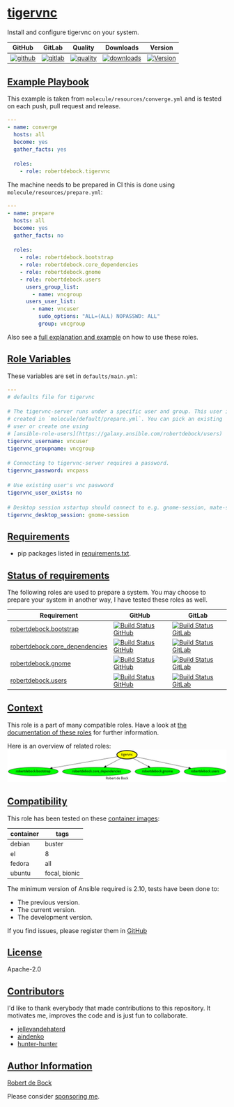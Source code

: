 # [tigervnc](#tigervnc)

Install and configure tigervnc on your system.

|GitHub|GitLab|Quality|Downloads|Version|
|------|------|-------|---------|-------|
|[![github](https://github.com/robertdebock/ansible-role-tigervnc/workflows/Ansible%20Molecule/badge.svg)](https://github.com/robertdebock/ansible-role-tigervnc/actions)|[![gitlab](https://gitlab.com/robertdebock/ansible-role-tigervnc/badges/master/pipeline.svg)](https://gitlab.com/robertdebock/ansible-role-tigervnc)|[![quality](https://img.shields.io/ansible/quality/46981)](https://galaxy.ansible.com/robertdebock/tigervnc)|[![downloads](https://img.shields.io/ansible/role/d/46981)](https://galaxy.ansible.com/robertdebock/tigervnc)|[![Version](https://img.shields.io/github/release/robertdebock/ansible-role-tigervnc.svg)](https://github.com/robertdebock/ansible-role-tigervnc/releases/)|

## [Example Playbook](#example-playbook)

This example is taken from `molecule/resources/converge.yml` and is tested on each push, pull request and release.
```yaml
---
- name: converge
  hosts: all
  become: yes
  gather_facts: yes

  roles:
    - role: robertdebock.tigervnc
```

The machine needs to be prepared in CI this is done using `molecule/resources/prepare.yml`:
```yaml
---
- name: prepare
  hosts: all
  become: yes
  gather_facts: no

  roles:
    - role: robertdebock.bootstrap
    - role: robertdebock.core_dependencies
    - role: robertdebock.gnome
    - role: robertdebock.users
      users_group_list:
        - name: vncgroup
      users_user_list:
        - name: vncuser
          sudo_options: "ALL=(ALL) NOPASSWD: ALL"
          group: vncgroup
```

Also see a [full explanation and example](https://robertdebock.nl/how-to-use-these-roles.html) on how to use these roles.

## [Role Variables](#role-variables)

These variables are set in `defaults/main.yml`:
```yaml
---
# defaults file for tigervnc

# The tigervnc-server runs under a specific user and group. This user is
# created in `molecule/default/prepare.yml`. You can pick an existing
# user or create one using
# [ansible-role-users](https://galaxy.ansible.com/robertdebock/users)
tigervnc_username: vncuser
tigervnc_groupname: vncgroup

# Connecting to tigervnc-server requires a password.
tigervnc_password: vncpass

# Use existing user's vnc paswword
tigervnc_user_exists: no

# Desktop session xstartup should connect to e.g. gnome-session, mate-session
tigervnc_desktop_session: gnome-session
```

## [Requirements](#requirements)

- pip packages listed in [requirements.txt](https://github.com/robertdebock/ansible-role-tigervnc/blob/master/requirements.txt).

## [Status of requirements](#status-of-requirements)

The following roles are used to prepare a system. You may choose to prepare your system in another way, I have tested these roles as well.

| Requirement | GitHub | GitLab |
|-------------|--------|--------|
| [robertdebock.bootstrap](https://galaxy.ansible.com/robertdebock/bootstrap) | [![Build Status GitHub](https://github.com/robertdebock/ansible-role-bootstrap/workflows/Ansible%20Molecule/badge.svg)](https://github.com/robertdebock/ansible-role-bootstrap/actions) | [![Build Status GitLab ](https://gitlab.com/robertdebock/ansible-role-ansible-role-bootstrap/badges/master/pipeline.svg)](https://gitlab.com/robertdebock/ansible-role-bootstrap)
| [robertdebock.core_dependencies](https://galaxy.ansible.com/robertdebock/core_dependencies) | [![Build Status GitHub](https://github.com/robertdebock/ansible-role-core_dependencies/workflows/Ansible%20Molecule/badge.svg)](https://github.com/robertdebock/ansible-role-core_dependencies/actions) | [![Build Status GitLab ](https://gitlab.com/robertdebock/ansible-role-ansible-role-core_dependencies/badges/master/pipeline.svg)](https://gitlab.com/robertdebock/ansible-role-core_dependencies)
| [robertdebock.gnome](https://galaxy.ansible.com/robertdebock/gnome) | [![Build Status GitHub](https://github.com/robertdebock/ansible-role-gnome/workflows/Ansible%20Molecule/badge.svg)](https://github.com/robertdebock/ansible-role-gnome/actions) | [![Build Status GitLab ](https://gitlab.com/robertdebock/ansible-role-ansible-role-gnome/badges/master/pipeline.svg)](https://gitlab.com/robertdebock/ansible-role-gnome)
| [robertdebock.users](https://galaxy.ansible.com/robertdebock/users) | [![Build Status GitHub](https://github.com/robertdebock/ansible-role-users/workflows/Ansible%20Molecule/badge.svg)](https://github.com/robertdebock/ansible-role-users/actions) | [![Build Status GitLab ](https://gitlab.com/robertdebock/ansible-role-ansible-role-users/badges/master/pipeline.svg)](https://gitlab.com/robertdebock/ansible-role-users)

## [Context](#context)

This role is a part of many compatible roles. Have a look at [the documentation of these roles](https://robertdebock.nl/) for further information.

Here is an overview of related roles:
![dependencies](https://raw.githubusercontent.com/robertdebock/ansible-role-tigervnc/png/requirements.png "Dependencies")

## [Compatibility](#compatibility)

This role has been tested on these [container images](https://hub.docker.com/u/robertdebock):

|container|tags|
|---------|----|
|debian|buster|
|el|8|
|fedora|all|
|ubuntu|focal, bionic|

The minimum version of Ansible required is 2.10, tests have been done to:

- The previous version.
- The current version.
- The development version.



If you find issues, please register them in [GitHub](https://github.com/robertdebock/ansible-role-tigervnc/issues)

## [License](#license)

Apache-2.0

## [Contributors](#contributors)

I'd like to thank everybody that made contributions to this repository. It motivates me, improves the code and is just fun to collaborate.

- [jellevandehaterd](https://github.com/jellevandehaterd)
- [aindenko](https://github.com/aindenko)
- [hunter-hunter](https://github.com/hunter-hunter)

## [Author Information](#author-information)

[Robert de Bock](https://robertdebock.nl/)

Please consider [sponsoring me](https://github.com/sponsors/robertdebock).
